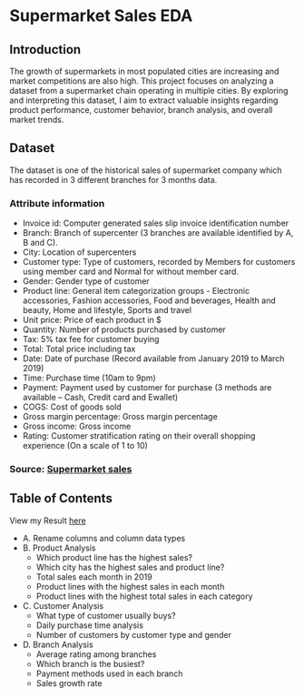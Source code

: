 # Supermarket Sales EDA
## Introduction
The growth of supermarkets in most populated cities are increasing and market competitions are also high. This project focuses on analyzing a dataset from a supermarket chain operating in multiple cities. By exploring and interpreting this dataset, I aim to extract valuable insights regarding product performance, customer behavior, branch analysis, and overall market trends. 
## Dataset
The dataset is one of the historical sales of supermarket company which has recorded in 3 different branches for 3 months data.
### Attribute information
* Invoice id: Computer generated sales slip invoice identification number
* Branch: Branch of supercenter (3 branches are available identified by A, B and C).
* City: Location of supercenters
* Customer type: Type of customers, recorded by Members for customers using member card and Normal for without member card.
* Gender: Gender type of customer
* Product line: General item categorization groups - Electronic accessories, Fashion accessories, Food and beverages, Health and beauty, Home and lifestyle, Sports and travel
* Unit price: Price of each product in $
* Quantity: Number of products purchased by customer
* Tax: 5% tax fee for customer buying
* Total: Total price including tax
* Date: Date of purchase (Record available from January 2019 to March 2019)
* Time: Purchase time (10am to 9pm)
* Payment: Payment used by customer for purchase (3 methods are available – Cash, Credit card and Ewallet)
* COGS: Cost of goods sold
* Gross margin percentage: Gross margin percentage
* Gross income: Gross income
* Rating: Customer stratification rating on their overall shopping experience (On a scale of 1 to 10)
### Source: [Supermarket sales](https://www.kaggle.com/datasets/aungpyaeap/supermarket-sales)
## Table of Contents
View my Result [here](https://github.com/phuongnt00/DA-Porfolio/blob/d8a6a1f9b1f5160da2dca8e8533dea5fa1b6a478/Supermarket%20Sales%20EDA/Result.md)
- A. Rename columns and column data types
- B. Product Analysis
   - Which product line has the highest sales?
   - Which city has the highest sales and product line?
   - Total sales each month in 2019
   - Product lines with the highest sales in each month
   - Product lines with the highest total sales in each category
- C. Customer Analysis
   - What type of customer usually buys?
   - Daily purchase time analysis
   - Number of customers by customer type and gender
- D. Branch Analysis
   - Average rating among branches
   - Which branch is the busiest?
   - Payment methods used in each branch
   - Sales growth rate
